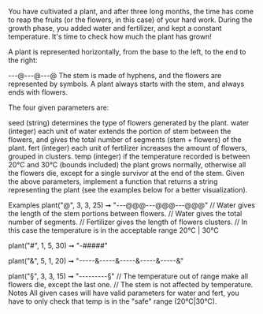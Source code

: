 You have cultivated a plant, and after three long months, the time has come to reap the fruits (or the flowers, in this case) of your hard work. During the growth phase, you added water and fertilizer, and kept a constant temperature. It's time to check how much the plant has grown!

A plant is represented horizontally, from the base to the left, to the end to the right:

---@---@---@
The stem is made of hyphens, and the flowers are represented by symbols. A plant always starts with the stem, and always ends with flowers.

The four given parameters are:

seed (string) determines the type of flowers generated by the plant.
water (integer) each unit of water extends the portion of stem between the flowers, and gives the total number of segments (stem + flowers) of the plant.
fert (integer) each unit of fertilizer increases the amount of flowers, grouped in clusters.
temp (integer) if the temperature recorded is between 20°C and 30°C (bounds included) the plant grows normally, otherwise all the flowers die, except for a single survivor at the end of the stem.
Given the above parameters, implement a function that returns a string representing the plant (see the examples below for a better visualization).

Examples
plant("@", 3, 3, 25) ➞ "---@@@---@@@---@@@"
// Water gives the length of the stem portions between flowers.
// Water gives the total number of segments.
// Fertilizer gives the length of flowers clusters.
// In this case the temperature is in the acceptable range 20°C | 30°C

plant("#", 1, 5, 30) ➞ "-#####"

plant("&", 5, 1, 20) ➞ "-----&-----&-----&-----&-----&"

plant("§", 3, 3, 15) ➞ "---------§"
// The temperature out of range make all flowers die, except the last one.
// The stem is not affected by temperature.
Notes
All given cases will have valid parameters for water and fert, you have to only check that temp is in the "safe" range (20°C|30°C).